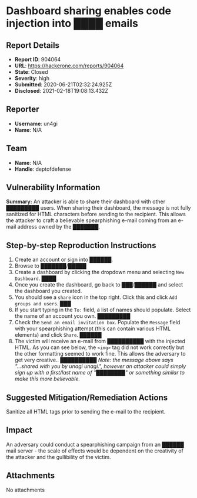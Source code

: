 # Dashboard sharing enables code injection into ████ emails

## Report Details
- **Report ID**: 904064
- **URL**: https://hackerone.com/reports/904064
- **State**: Closed
- **Severity**: high
- **Submitted**: 2020-06-21T02:32:24.925Z
- **Disclosed**: 2021-02-18T19:08:13.432Z

## Reporter
- **Username**: un4gi
- **Name**: N/A

## Team
- **Name**: N/A
- **Handle**: deptofdefense

## Vulnerability Information
**Summary:**
An attacker is able to share their dashboard with other █████████ users. When sharing their dashboard, the message is not fully sanitized for HTML characters before sending to the recipient. This allows the attacker to craft a believable spearphishing e-mail coming from an e-mail address owned by the ███████.

## Step-by-step Reproduction Instructions

1. Create an account or sign into ██████.
2. Browse to ███████/█████
3. Create a dashboard by clicking the dropdown menu and selecting `New Dashboard`.
████
4. Once you create the dashboard, go back to ███/██████ and select the dashboard you created.
5. You should see a `share` icon in the top right. Click this and click `Add groups and users`.
███
6. If you start typing in the `To:` field, a list of names should populate. Select the name of an account you own.
█████████
7. Check the `Send an email invitation box`. Populate the `Message` field with your spearphishing attempt (this can contain various HTML elements) and click `Share`.
██████
8. The victim will receive an e-mail from ██████████ with the injected HTML. As you can see below, the `<img>` tag did not work correctly but the other formatting seemed to work fine. This allows the adversary to get very creative..
██████████
*Note: the message above says "...shared with you by unagi unagi.", however an attacker could simply sign up with a first/last name of "████████" or something similar to make this more believable.*

## Suggested Mitigation/Remediation Actions
Sanitize all HTML tags prior to sending the e-mail to the recipient.

## Impact

An adversary could conduct a spearphishing campaign from an ██████ mail server - the scale of effects would be dependent on the creativity of the attacker and the gullibility of the victim.

## Attachments
No attachments
